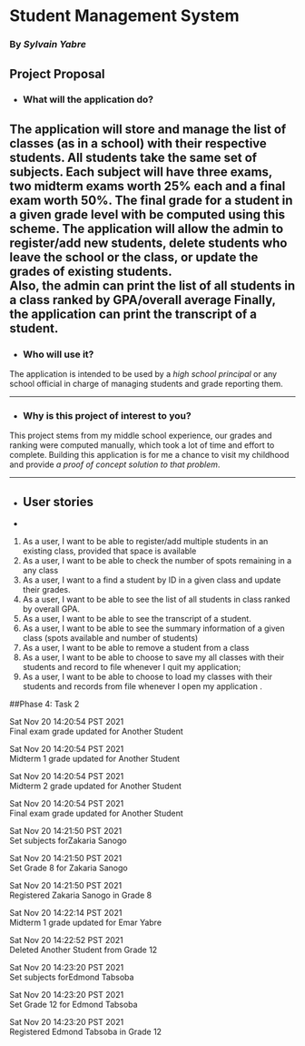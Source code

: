 # Student Management System

### By *Sylvain Yabre* ###

## Project Proposal
- ### What will the application do? ###
 
The application will store and manage the list of classes (as in a school) with their respective students. 
All students take the same set of subjects. 
Each subject will have three exams, two midterm exams worth 25% each and a final 
exam worth 50%. The final grade for a student in a given grade level with be computed using this scheme.
The application will  allow the admin to  register/add new students, delete students who leave the school 
or the class, or  update the grades of existing students.   
Also, the admin can print the list of all students in a class ranked by GPA/overall average
Finally, the application can  print the transcript of a student.
-------------
- ### Who will use it?
 
The application is intended to be used by a *high school principal* 
or any school official in charge of managing students and grade reporting them.
- --------------
- ### Why is this project of interest to you?
  
This project stems from my middle school experience, our grades and ranking were computed manually, which took a lot 
of time and effort to complete. Building this application is for me a chance to visit my childhood and provide
*a proof of concept solution to that problem*.

----------------------------
- ## User stories
- 
1. As a user, I want to be able to register/add multiple students in an existing class, provided that space is available
2. As a user, I want to be able to check the number of spots remaining in a any class
3. As a user, I want to  a find a student by ID in a given class and update their grades.
4. As a user, I want to be able to see the list of all students in class ranked by overall GPA.
5. As a user, I want to be able to see the transcript of a student.
6. As a user, I want to be able to see the summary information of a given class (spots available and number of students)
7. As a user, I want to be able to remove a student from a class
8. As a user, I want to be able to choose to save my all classes with their students and record to file whenever 
I quit my application;
9. As a user, I want to be able to choose to load my classes with their students and records from file whenever 
I open my application .



##Phase 4: Task 2

Sat Nov 20 14:20:54 PST 2021\
Final exam grade updated for Another Student

Sat Nov 20 14:20:54 PST 2021\
Midterm 1 grade updated for Another Student

Sat Nov 20 14:20:54 PST 2021\
Midterm 2 grade updated for Another Student

Sat Nov 20 14:20:54 PST 2021\
Final exam grade updated for Another Student

Sat Nov 20 14:21:50 PST 2021\
Set subjects forZakaria Sanogo

Sat Nov 20 14:21:50 PST 2021\
Set Grade 8 for Zakaria Sanogo

Sat Nov 20 14:21:50 PST 2021\
Registered Zakaria Sanogo in Grade 8

Sat Nov 20 14:22:14 PST 2021\
Midterm 1 grade updated for Emar Yabre

Sat Nov 20 14:22:52 PST 2021\
Deleted Another Student from Grade 12

Sat Nov 20 14:23:20 PST 2021\
Set subjects forEdmond Tabsoba

Sat Nov 20 14:23:20 PST 2021\
Set Grade 12 for Edmond Tabsoba

Sat Nov 20 14:23:20 PST 2021\
Registered Edmond Tabsoba in Grade 12
